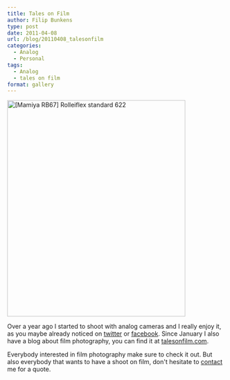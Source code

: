```yaml
---
title: Tales on Film
author: Filip Bunkens
type: post
date: 2011-04-08
url: /blog/20110408_talesonfilm
categories:
  - Analog
  - Personal
tags:
  - Analog
  - tales on film
format: gallery
---
```

[<img src="http://farm5.static.flickr.com/4094/5414134459_0edfa8ff94.jpg" width="411" height="500" alt="[Mamiya RB67] Rolleiflex standard 622" />][1]

Over a year ago I started to shoot with analog cameras and I really enjoy it, as you maybe already noticed on <a href="http://www.twitter.com/pitslamp" title="PitsLamp on twitter" rel="me">twitter</a> or <a href="http://www.facebook.com/pitslamp" title="PitsLamp Photography on Facebook" rel="me">facebook</a>. Since January I also have a blog about film photography, you can find it at <a href="http://www.talesonfilm.com" title="Tales on film: analog photography is not dead" rel="contact met">talesonfilm.com</a>.

Everybody interested in film photography make sure to check it out. But also everybody that wants to have a shoot on film, don't hesitate to <a href="http://www.pitslamp.com/contact" title="Contact | PitsLamp Photography" rel="me">contact</a> me for a quote.

 [1]: http://www.flickr.com/photos/loneblackrider/5414134459/ "[Mamiya RB67] Rolleiflex standard 622 by PitsLamp photography, on Flickr"
